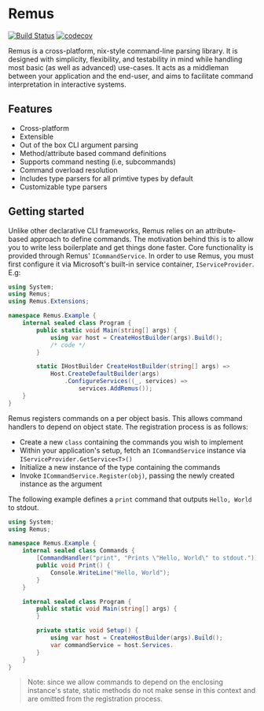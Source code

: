 # Remus

[![Build Status](https://dev.azure.com/ibiljan/Remus/_apis/build/status/ivanbiljan.Remus?branchName=master)](https://dev.azure.com/ibiljan/Remus/_build/latest?definitionId=1&branchName=master) [![codecov](https://codecov.io/gh/ivanbiljan/Remus/branch/development/graph/badge.svg?token=ET6QQZLJ4E)](https://codecov.io/gh/ivanbiljan/Remus)

Remus is a cross-platform, nix-style command-line parsing library. It is designed with simplicity, flexibility, and testability in mind while handling most basic (as well as advanced) use-cases.  It acts as a middleman between your application and the end-user, and aims to facilitate command interpretation in interactive systems.

## Features
 * Cross-platform
 * Extensible
 * Out of the box CLI argument parsing
 * Method/attribute based command definitions
 * Supports command nesting (i.e, subcommands)
 * Command overload resolution
 * Includes type parsers for all primtive types by default
 * Customizable type parsers

## Getting started
Unlike other declarative CLI frameworks, Remus relies on an attribute-based approach to define commands. The motivation behind this is to allow you to write less boilerplate and get things done faster.
Core functionality is provided through Remus' `ICommandService`. In order to use Remus, you must first configure it via Microsoft's built-in service container, `IServiceProvider`. E.g:

```csharp
using System;
using Remus;
using Remus.Extensions;

namespace Remus.Example {
    internal sealed class Program {
        public static void Main(string[] args) {
            using var host = CreateHostBuilder(args).Build();
            /* code */
        }

        static IHostBuilder CreateHostBuilder(string[] args) =>
            Host.CreateDefaultBuilder(args)
                .ConfigureServices((_, services) =>
                    services.AddRemus());
    }
}
```

Remus registers commands on a per object basis. This allows command handlers to depend on object state. The registration process is as follows:
 * Create a new `class` containing the commands you wish to implement
 * Within your application's setup, fetch an `ICommandService` instance via `IServiceProvider.GetService<T>()`
 * Initialize a new instance of the type containing the commands
 * Invoke `ICommandService.Register(obj)`, passing the newly created instance as the argument

The following example defines a `print` command that outputs `Hello, World` to stdout.

```csharp
using System;
using Remus;

namespace Remus.Example {
    internal sealed class Commands {
        [CommandHandler("print", "Prints \"Hello, World\" to stdout.")]
        public void Print() {
            Console.WriteLine("Hello, World");
        }
    }

    internal sealed class Program {
        public static void Main(string[] args) {
        }

        private static void Setup() {
            using var host = CreateHostBuilder(args).Build();
            var commandService = host.Services.
        }
    }
}
```

> Note: since we allow commands to depend on the enclosing instance's state, static methods do not make sense in this context and are omitted from the registration process.